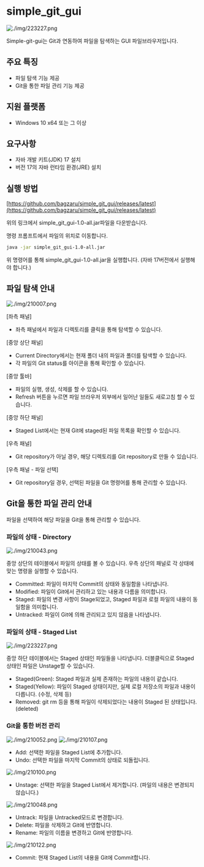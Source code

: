 # simple_git_gui

![./img/223227.png](./img/223227.png)

Simple-git-gui는 Git과 연동하여 파일을 탐색하는 GUI 파일브라우저입니다.

## 주요 특징

- 파일 탐색 기능 제공
- Git을 통한 파일 관리 기능 제공

## 지원 플랫폼

- Windows 10 x64 또는 그 이상

## 요구사항

- 자바 개발 키트(JDK) 17 설치
- 버전 17의 자바 런타임 환경(JRE) 설치

## 실행 방법

[https://github.com/bagzaru/simple_git_gui/releases/latest](https://github.com/bagzaru/simple_git_gui/releases/latest)

위의 링크에서 simple_git_gui-1.0-all.jar파일을 다운받습니다.

명령 프롬프트에서 파일의 위치로 이동합니다.

```bash
java -jar simple_git_gui-1.0-all.jar

```

위 명령어를 통해 simple_git_gui-1.0-all.jar을 실행합니다.
(자바 17버전에서 실행해야 합니다.)

## 파일 탐색 안내

![./img/210007.png](./img/210007.png)

[좌측 패널]

- 좌측 패널에서 파일과 디렉토리를 클릭을 통해 탐색할 수 있습니다.

[중앙 상단 패널]

- Current Directory에서는 현재 폴더 내의 파일과 폴더를 탐색할 수 있습니다.
- 각 파일의 Git status를 아이콘을 통해 확인할 수 있습니다.

[중앙 툴바]

- 파일의 실행, 생성, 삭제를 할 수 있습니다.
- Refresh 버튼을 누르면 파일 브라우저 외부에서 일어난 일들도 새로고침 할 수 있습니다.

[중앙 하단 패널]

- Staged List에서는 현재 Git에 staged된 파일 목록을 확인할 수 있습니다.

[우측 패널]

- Git repository가 아닐 경우, 해당 디렉토리를 Git repository로 만들 수 있습니다.

[우측 패널 - 파일 선택]

- Git repository일 경우, 선택된 파일을 Git 명령어를 통해 관리할 수 있습니다.

## Git을 통한 파일 관리 안내

파일을 선택하여 해당 파일을 Git을 통해 관리할 수 있습니다.

### 파일의 상태 - Directory

![./img/210043.png](./img/210043.png)

중앙 상단의 테이블에서 파일의 상태를 볼 수 있습니다.
우측 상단의 패널로 각 상태에 맞는 명령을 실행할 수 있습니다.

- Committed: 파일이 마지막 Commit의 상태와 동일함을 나타냅니다.
- Modified: 파일이 Git에서 관리하고 있는 내용과 다름을 의미합니다.
- Staged: 파일의 변경 사항이 Stage되었고, Staged 파일과 로컬 파일의 내용이 동일함을 의미합니다.
- Untracked: 파일이 Git에 의해 관리되고 있지 않음을 나타냅니다.

### 파일의 상태 - Staged List

![./img/223227.png](./img/223227.png)

중앙 하단 테이블에서는 Staged 상태인 파일들을 나타냅니다.
더블클릭으로 Staged 상태인 파일은 Unstage할 수 있습니다.

- Staged(Green): Staged 파일과 실제 존재하는 파일의 내용이 같습니다.
- Staged(Yellow): 파일이 Staged 상태이지만, 실제 로컬 저장소의 파일과 내용이 다릅니다. (수정, 삭제 등)
- Removed: git rm 등을 통해 파일이 삭제되었다는 내용이 Staged 된 상태입니다. (deleted)

### Git을 통한 버전 관리

![./img/210052.png](./img/210052.png)
![./img/210107.png](./img/210107.png)

- Add: 선택한 파일을 Staged List에 추가합니다.
- Undo: 선택한 파일을 마지막 Commit의 상태로 되돌립니다.

![./img/210100.png](./img/210100.png)

- Unstage: 선택한 파일을 Staged List에서 제거합니다. (파일의 내용은 변경되지 않습니다.)

![./img/210048.png](./img/210048.png)

- Untrack: 파일을 Untracked모드로 변경합니다.
- Delete: 파일을 삭제하고 Git에 반영합니다.
- Rename: 파일의 이름을 변경하고 Git에 반영합니다.

![./img/210122.png](./img/210122.png)

- Commit: 현재 Staged List의 내용을 Git에 Commit합니다.

